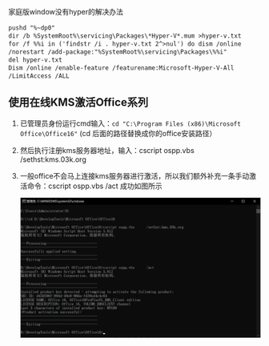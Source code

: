 家庭版window没有hyper的解决办法

```shell
pushd "%~dp0"
dir /b %SystemRoot%\servicing\Packages\*Hyper-V*.mum >hyper-v.txt
for /f %%i in ('findstr /i . hyper-v.txt 2^>nul') do dism /online /norestart /add-package:"%SystemRoot%\servicing\Packages\%%i"
del hyper-v.txt
Dism /online /enable-feature /featurename:Microsoft-Hyper-V-All /LimitAccess /ALL
```

## 使用在线KMS激活Office系列

1. 已管理员身份运行cmd输入：`cd "C:\Program Files (x86)\Microsoft Office\Office16"` (cd 后面的路径替换成你的office安装路径）

2. 然后执行注册kms服务器地址，输入：cscript ospp.vbs  /sethst:kms.03k.org

3. 一般office不会马上连接kms服务器进行激活，所以我们额外补充一条手动激活命令：cscript ospp.vbs    /act 成功如图所示

   ![image-20210309104841757](Untitled/img/image-20210309104841757.png)